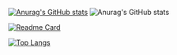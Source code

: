 [![Anurag's GitHub stats](https://github-readme-stats.vercel.app/api?username=Monologuethl)](https://github.com/anuraghazra/github-readme-stats)
![Anurag's GitHub stats](https://github-readme-stats.vercel.app/api?username=Monologuethl&count_private=true)

[![Readme Card](https://github-readme-stats.vercel.app/api/pin/?username=Monologuethl&repo=Android_Facenet_Recognition)](https://github.com/Monologuethl/Android_Facenet_Recognition)

[![Top Langs](https://github-readme-stats.vercel.app/api/top-langs/?username=Monologuethl)](https://github.com/Monologuethl/Java_SE_EE)
